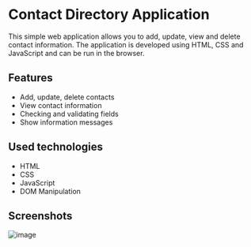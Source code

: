 # Contact Directory Application

This simple web application allows you to add, update, view and delete contact information. The application is developed using HTML, CSS and JavaScript and can be run in the browser.

## Features

- Add, update, delete contacts
- View contact information
- Checking and validating fields
- Show information messages

## Used technologies

- HTML
- CSS
- JavaScript
- DOM Manipulation



## Screenshots
![image](https://github.com/nuhaydogdu/ContactsApp/assets/81580228/95d46c06-2117-404c-b473-8919fa500ec6)
